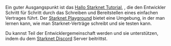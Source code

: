 Ein guter Ausgangspunkt ist das [Hallo Starknet Tutorial](https://docs.starknet.io/documentation/), , die den Entwickler Schritt für Schritt durch das Schreiben und Bereitstellen eines einfachen Vertrages führt. Der [Starknet Playground](https://starknet.io/playground/?lesson=starknet_contract) bietet eine Umgebung, in der man lernen kann, wie man Starknet-Verträge schreibt und sie testen kann. 

Du kannst Teil der Entwicklergemeinschaft werden und sie unterstützen, indem du dem [Starknet Discord](https://discord.com/invite/QypNMzkHbc) Server beitrittst.